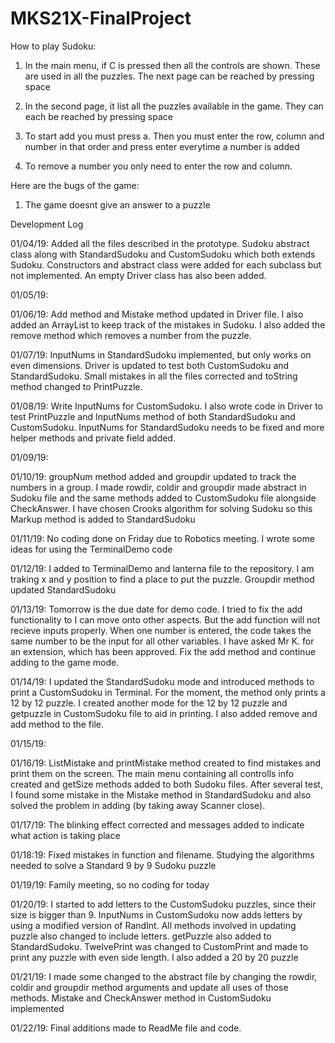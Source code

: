 # MKS21X-FinalProject

How to play Sudoku:

1. In the main menu, if C is pressed then all the controls are shown. These are used in all the puzzles. The next page can be reached by pressing space

2. In the second page, it list all the puzzles available in the game. They can each be reached by pressing space

3. To start add you must press a. Then you must enter the row, column and number in that order and press enter everytime a number is added

4. To remove a number you only need to enter the row and column.

Here are the bugs of the game:

1. The game doesnt give an answer to a puzzle

Development Log

01/04/19: Added all the files described in the prototype. Sudoku abstract class along with StandardSudoku and CustomSudoku which both 
extends Sudoku. Constructors and abstract class were added for each subclass but not implemented. An empty Driver class has also been added.

01/05/19:

01/06/19: Add method and Mistake method updated in Driver file. I also added an ArrayList to keep track of the mistakes in Sudoku. I also added the remove method which removes a number from the puzzle.

01/07/19: InputNums in StandardSudoku implemented, but only works on even dimensions. Driver is updated to test both CustomSudoku and StandardSudoku. Small mistakes in all the files corrected and toString method changed to PrintPuzzle.

01/08/19: Write InputNums for CustomSudoku. I also wrote code in Driver to test PrintPuzzle and InputNums method of both StandardSudoku and CustomSudoku. InputNums for StandardSudoku needs to be fixed and more helper methods and private field added.

01/09/19:

01/10/19: groupNum method added and groupdir updated to track the numbers in a group. I made rowdir, coldir and groupdir made abstract in Sudoku file and the same methods added to CustomSudoku file alongside CheckAnswer. I have chosen Crooks algorithm for solving Sudoku so this Markup method is added to StandardSudoku

01/11/19: No coding done on Friday due to Robotics meeting. I wrote some ideas for using the TerminalDemo code 

01/12/19: I added to TerminalDemo and lanterna file to the repository. I am traking x and y position to find a place to put the puzzle. Groupdir method updated StandardSudoku 

01/13/19: Tomorrow is the due date for demo code. I tried to fix the add functionality to I can move onto other aspects. But the add function will not recieve inputs properly. When one number is entered, the code takes the same number to be the input for all other variables. I have asked Mr K. for an extension, which has been approved. Fix the add method and continue adding to the game mode.

01/14/19: I updated the StandardSudoku mode and introduced methods to print a CustomSudoku in Terminal. For the moment, the method only prints a 12 by 12 puzzle. I created another mode for the 12 by 12 puzzle and getpuzzle in CustomSudoku file to aid in printing. I also added remove and add method to the file. 

01/15/19:

01/16/19: ListMistake and printMistake method created to find mistakes and print them on the screen. The main menu containing all controlls info created and getSize methods added to both Sudoku files. After several test, I found some mistake in the Mistake method in StandardSudoku and also solved the problem in adding (by taking away Scanner close). 

01/17/19: The blinking effect corrected and messages added to indicate what action is taking place

01/18:19: Fixed mistakes in function and filename. Studying the algorithms needed to solve a Standard 9 by 9 Sudoku puzzle

01/19/19: Family meeting, so no coding for today

01/20/19: I started to add letters to the CustomSudoku puzzles, since their size is bigger than 9. InputNums in CustomSudoku now adds letters by using a modified version of RandInt. All methods involved in updating puzzle also changed to include letters. getPuzzle also added to StandardSudoku. TwelvePrint was changed to CustomPrint and made to print any puzzle with even side length. I also added a 20 by 20 puzzle

01/21/19: I made some changed to the abstract file by changing the rowdir, coldir and groupdir method arguments and update all uses of those methods. Mistake and CheckAnswer method in CustomSudoku implemented

01/22/19: Final additions made to ReadMe file and code.



